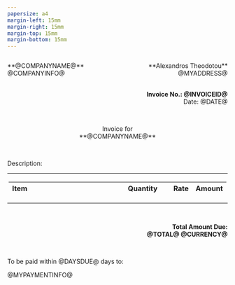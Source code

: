 ```yaml
---
papersize: a4
margin-left: 15mm
margin-right: 15mm
margin-top: 15mm
margin-bottom: 15mm
---
```


<p style="float:left">**@COMPANYNAME@**<br>@COMPANYINFO@</p>
<p style="float:right;text-align:right">**Alexandros Theodotou**<br>@MYADDRESS@</p>
<p style="clear:both;text-align:right"><br><b>Invoice No.: @INVOICEID@</b><br>Date: @DATE@</p>
<br>
<p style="text-align:center">Invoice for<br>**@COMPANYNAME@**</p>
<br>
<p>Description:</p>

- - -

<table style="padding:3px 3px">
  <colgroup>
     <col span="1" style="width: 60%;">
     <col span="1" style="width: 10%;">
     <col span="1" style="width: 15%;">
     <col span="1" style="width: 15%;">
  </colgroup>
  <thead>
    <th style="text-align:left">Item</th>
    <th>Quantity</th>
    <th style="text-align:right">Rate</th>
    <th style="text-align:right">Amount</th>
  </thead>
  <tbody>
  </tbody>
</table>

- - -

<br><p style="text-align:right">**Total Amount Due:<br>@TOTAL@ @CURRENCY@**</p>

<br><p>To be paid within @DAYSDUE@ days to:</p>
@MYPAYMENTINFO@

<!-- Originally authored by Milk Brewster. Modifications by
Alexandros Theodotou -->

